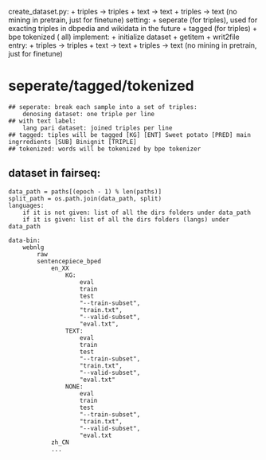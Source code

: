 create_dataset.py:
    + triples -> triples
    + text -> text
    + triples -> text (no mining in pretrain, just for finetune)
setting:
    + seperate (for triples), used for exacting triples in dbpedia and wikidata in the future
    + tagged (for triples)
    + bpe tokenized ( all)
implement:
    + initialize dataset
    + getitem
    + writ2file
entry:
    + triples -> triples
    + text -> text
    + triples -> text (no mining in pretrain, just for finetune)
# seperate/tagged/tokenized
    ## seperate: break each sample into a set of triples:
        denosing dataset: one triple per line
    ## with text label:
        lang pari dataset: joined triples per line
    ## tagged: tiples will be tagged [KG] [ENT] Sweet potato [PRED] main ingrredients [SUB] Binignit [TRIPLE]
    ## tokenized: words will be tokenized by bpe tokenizer

## dataset in fairseq:
```
data_path = paths[(epoch - 1) % len(paths)]
split_path = os.path.join(data_path, split)
languages: 
    if it is not given: list of all the dirs folders under data_path
    if it is given: list of all the dirs folders (langs) under data_path

data-bin:
    webnlg
        raw
        sentencepiece_bped
            en_XX
                KG:
                    eval
                    train
                    test
                    "--train-subset",
                    "train.txt",
                    "--valid-subset",
                    "eval.txt",
                TEXT:
                    eval
                    train
                    test
                    "--train-subset",
                    "train.txt",
                    "--valid-subset",
                    "eval.txt"
                NONE:
                    eval
                    train
                    test
                    "--train-subset",
                    "train.txt",
                    "--valid-subset",
                    "eval.txt
            zh_CN
            ...
```



